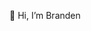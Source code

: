 👋  Hi, I’m Branden

<!---
sfc-gh-bciranni/sfc-gh-bciranni is a ✨ special ✨ repository because its `README.md` (this file) appears on your GitHub profile.
You can click the Preview link to take a look at your changes.
--->
